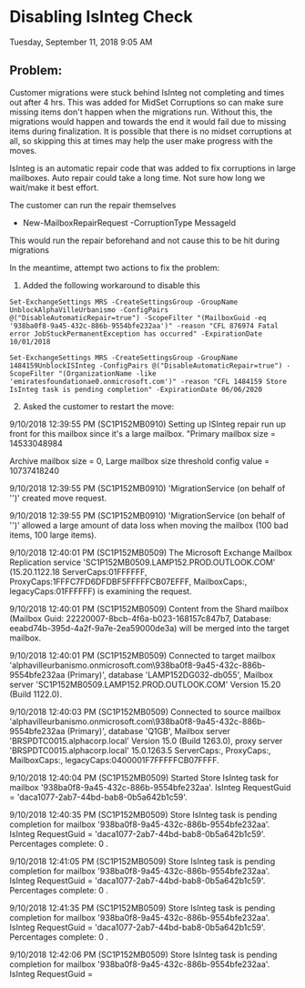 # Disabling IsInteg Check
Tuesday, September 11, 2018
9:05 AM
 
## Problem:

Customer migrations were stuck behind IsInteg not completing and times out after 4 hrs.  This was added for MidSet Corruptions so can make sure missing items don't happen when the migrations run.  Without this, the migrations would happen and towards the end it would fail due to missing items during finalization. It is possible that there is no midset corruptions at all, so skipping this at times may help the user make progress with the moves.
 
IsInteg is an automatic repair code that was added to fix corruptions in large mailboxes. Auto repair could take a long time. Not sure how long we wait/make it best effort.
 
The customer can run the repair themselves 
* New-MailboxRepairRequest   -CorruptionType MessageId

This would run the repair beforehand and not cause this to be hit during migrations
 
In the meantime, attempt two actions to fix the problem:
 
1. Added the following workaround  to disable this
 
`Set-ExchangeSettings MRS -CreateSettingsGroup -GroupName UnblockAlphaVilleUrbanismo -ConfigPairs @("DisableAutomaticRepair=true") -ScopeFilter "(MailboxGuid -eq '938ba0f8-9a45-432c-886b-9554bfe232aa')" -reason "CFL 876974 Fatal error JobStuckPermanentException has occurred" -ExpirationDate 10/01/2018`
 
`Set-ExchangeSettings MRS -CreateSettingsGroup -GroupName 1484159UnblockISInteg -ConfigPairs @("DisableAutomaticRepair=true") -ScopeFilter "(OrganizationName -like 'emiratesfoundationae0.onmicrosoft.com')" -reason "CFL 1484159 Store IsInteg task is pending completion" -ExpirationDate 06/06/2020`
 
2. Asked the customer to restart the move:
 
9/10/2018 12:39:55 PM (SC1P152MB0910) Setting up ISInteg repair run up front for this mailbox since it's a large mailbox. "Primary mailbox size = 14533048984

Archive mailbox size = 0, Large mailbox size threshold config value = 10737418240

9/10/2018 12:39:55 PM (SC1P152MB0910) 'MigrationService (on behalf of '')' created move request.

9/10/2018 12:39:55 PM (SC1P152MB0910) 'MigrationService (on behalf of '')' allowed a large amount of data loss when moving the mailbox (100 bad items, 100 large items).

9/10/2018 12:40:01 PM (SC1P152MB0509) The Microsoft Exchange Mailbox Replication service 'SC1P152MB0509.LAMP152.PROD.OUTLOOK.COM' (15.20.1122.18 ServerCaps:01FFFFFF, ProxyCaps:1FFFC7FD6DFDBF5FFFFFCB07EFFF, MailboxCaps:, legacyCaps:01FFFFFF) is examining the request.

9/10/2018 12:40:01 PM (SC1P152MB0509) Content from the Shard mailbox (Mailbox Guid: 22220007-8bcb-4f6a-b023-168157c847b7, Database: eeabd74b-395d-4a2f-9a7e-2ea59000de3a) will be merged into the target mailbox.

9/10/2018 12:40:01 PM (SC1P152MB0509) Connected to target mailbox 'alphavilleurbanismo.onmicrosoft.com\938ba0f8-9a45-432c-886b-9554bfe232aa (Primary)', database 'LAMP152DG032-db055', Mailbox server 'SC1P152MB0509.LAMP152.PROD.OUTLOOK.COM' Version 15.20 (Build 1122.0).

9/10/2018 12:40:03 PM (SC1P152MB0509) Connected to source mailbox 'alphavilleurbanismo.onmicrosoft.com\938ba0f8-9a45-432c-886b-9554bfe232aa (Primary)', database 'Q1GB', Mailbox server 'BRSPDTC0015.alphacorp.local' Version 15.0 (Build 1263.0), proxy server 'BRSPDTC0015.alphacorp.local' 15.0.1263.5 ServerCaps:, ProxyCaps:, MailboxCaps:, legacyCaps:0400001F7FFFFFCB07FFFF.

9/10/2018 12:40:04 PM (SC1P152MB0509) Started Store IsInteg task for mailbox '938ba0f8-9a45-432c-886b-9554bfe232aa'. IsInteg RequestGuid = 'daca1077-2ab7-44bd-bab8-0b5a642b1c59'.

9/10/2018 12:40:35 PM (SC1P152MB0509) Store IsInteg task is pending completion for mailbox '938ba0f8-9a45-432c-886b-9554bfe232aa'. IsInteg RequestGuid = 'daca1077-2ab7-44bd-bab8-0b5a642b1c59'. Percentages complete: 0 .

9/10/2018 12:41:05 PM (SC1P152MB0509) Store IsInteg task is pending completion for mailbox '938ba0f8-9a45-432c-886b-9554bfe232aa'. IsInteg RequestGuid = 'daca1077-2ab7-44bd-bab8-0b5a642b1c59'. Percentages complete: 0 .

9/10/2018 12:41:35 PM (SC1P152MB0509) Store IsInteg task is pending completion for mailbox '938ba0f8-9a45-432c-886b-9554bfe232aa'. IsInteg RequestGuid = 'daca1077-2ab7-44bd-bab8-0b5a642b1c59'. Percentages complete: 0 .

9/10/2018 12:42:06 PM (SC1P152MB0509) Store IsInteg task is pending completion for mailbox '938ba0f8-9a45-432c-886b-9554bfe232aa'. IsInteg RequestGuid =
 
